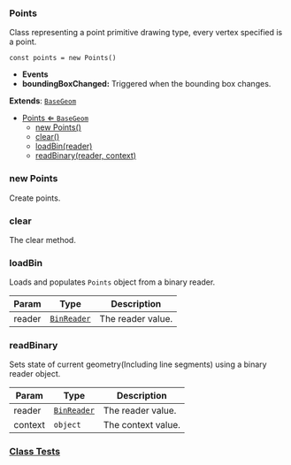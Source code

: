 <a name="Points"></a>

### Points 
Class representing a point primitive drawing type, every vertex specified is a point.

```
const points = new Points()
```

* **Events**
* **boundingBoxChanged:** Triggered when the bounding box changes.


**Extends**: <code>[BaseGeom](api/SceneTree\Geometry\BaseGeom.md)</code>  

* [Points ⇐ <code>BaseGeom</code>](#Points)
    * [new Points()](#new-Points)
    * [clear()](#clear)
    * [loadBin(reader)](#loadBin)
    * [readBinary(reader, context)](#readBinary)

<a name="new_Points_new"></a>

### new Points
Create points.

<a name="Points+clear"></a>

### clear
The clear method.


<a name="Points+loadBin"></a>

### loadBin
Loads and populates `Points` object from a binary reader.



| Param | Type | Description |
| --- | --- | --- |
| reader | <code>[BinReader](api/SceneTree\BinReader.md)</code> | The reader value. |

<a name="Points+readBinary"></a>

### readBinary
Sets state of current geometry(Including line segments) using a binary reader object.



| Param | Type | Description |
| --- | --- | --- |
| reader | <code>[BinReader](api/SceneTree\BinReader.md)</code> | The reader value. |
| context | <code>object</code> | The context value. |



### [Class Tests](api/SceneTree\Geometry/Points.test)